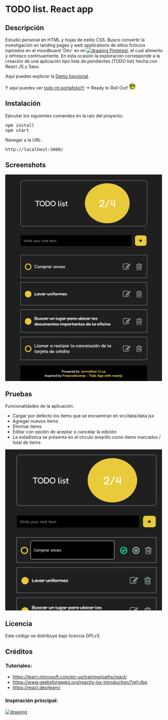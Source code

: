 # TODO list. React app

## Descripción

Estudio personal en HTML y hojas de estilo CSS. Busco convertir la investigación en landing pages y web applications de sitios ficticios inpirados en el moodboard 'Dev' en mi [<img src="https://cdn2.iconfinder.com/data/icons/social-media-2285/512/1_Pinterest_colored_svg-512.png" alt="drawing" width="15"/> Pinterest](https://pin.it/5y19mMg), el cual alimento y refresco contínuamente. En esta ocasión la exploración corresponde a la creación de una aplicación tipo lista de pendientes (TODO list) hecha con React JS y Sass.

Aquí puedes explorar la [Demo funcional](https://todo-react.onrender.com).
 
Y aquí puedes ver [todo mi portafolio!!!](https://jonnathan.site) -> Ready to Roll Out! <img src="assets/images/smart-glasses.png" alt="geek" width="20"/>

## Instalación

Ejecutar los siguientes comandos en la raíz del proyecto: 
<pre>
npm install
npm start
</pre>
Navegar a la URL: <pre>http://localhost:3000/</pre>

## Screenshots

<img align="center" src="assets/images/screenshots/screenshot_1.png" alt="drawing" width="500"/>


## Pruebas

Funcionalidades de la aplicación:
- Cargar por defecto los items que se encuentran en src/data/data.jsx
- Agregar nuevos items
- Eliminar items
- Editar con opción de aceptar o cancelar la edición
- La estadística se presenta en el círculo amarillo como items marcados / total de items

<img align="center" src="assets/images/screenshots/screenshot_2.png" alt="drawing" width="500"/>

## Licencia

Este código se distribuye bajo licencia GPLv3.


## Créditos

### Tutoriales:

- https://learn.microsoft.com/en-us/training/paths/react/
- https://www.geeksforgeeks.org/reactjs-jsx-introduction/?ref=lbp
- https://react.dev/learn/

### Inspiración principal:
<a href="https://www.freecodecamp.org/news/build-a-todo-app-from-scratch-with-reactjs/">
    <img align="center" src="https://lh7-us.googleusercontent.com/c6jXW1lvtqwDfabL0JRlt4C136nqXe-S5PRJKMywRKzuErt9sFnaXTbKl3tKFe2ZWEK2kIMSk1eDAEN5HtyFKbmsRo2nuXabVD-w8h1WNJnInEn5Gc3elHLGd0xOMonokRFA0tqiS8fxr64is1pFOwg" alt="drawing" width="500"/>
</a>
